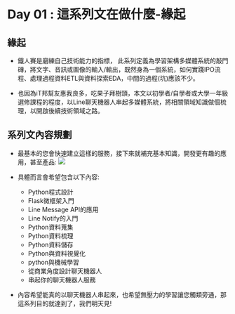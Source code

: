 # Day 01 : 這系列文在做什麼-緣起

## 緣起
- 鐵人賽是磨練自己技術能力的指標， 此系列定義為學習架構多媒體系統的敲門磚，將文字、音訊或圖像的輸入/輸出，既然身為一個系統，如何實踐IPO流程、處理過程資料ETL與資料探索EDA，中間的過程(坑)應該不少。

- 也因為iT邦幫友惠我良多，吃果子拜樹頭，本文以初學者/自學者或大學一年級選修課程的程度，以Line聊天機器人串起多媒體系統，將相關領域知識做個梳理，以開啟後續技術領域之路。

## 系列文內容規劃
- 最基本的您會快速建立這樣的服務，接下來就補充基本知識，開發更有趣的應用，甚至產品:
![](https://i.imgur.com/iXYIhW2.png)


- 具體而言會希望包含以下內容:
    - Python程式設計
    - Flask微框架入門
    - Line Message API的應用
    - Line Notify的入門
    - Python資料蒐集
    - Python資料梳理
    - Python資料儲存
    - Python與資料視覺化
    - python與機械學習
    - 從商業角度設計聊天機器人
    - 串起你的聊天機器人服務

- 內容希望能真的以聊天機器人串起來，也希望無壓力的學習讓您觸類旁通，那這系列目的就達到了，我們明天見!
